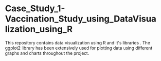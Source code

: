 # Case_Study_1-Vaccination_Study_using_DataVisualization_using_R
This repository contains data visualization using R and it's libraries . The ggplot2 library has been extensively used for plotting data using different graphs and charts throughout the project.
